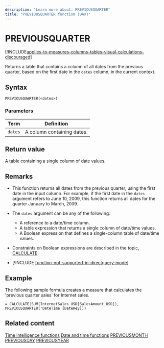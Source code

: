 ```yaml
---
description: "Learn more about: PREVIOUSQUARTER"
title: "PREVIOUSQUARTER function (DAX)"
---
```

# PREVIOUSQUARTER

[!INCLUDE[applies-to-measures-columns-tables-visual-calculations-discouraged](includes/applies-to-measures-columns-tables-visual-calculations-discouraged.md)]

Returns a table that contains a column of all dates from the previous quarter, based on the first date in the `dates` column, in the current context.

## Syntax

```dax
PREVIOUSQUARTER(<dates>)
```

### Parameters

|Term|Definition|
|--------|--------------|
|`dates`|A column containing dates.|

## Return value

A table containing a single column of date values.

## Remarks

- This function returns all dates from the previous quarter, using the first date in the input column. For example, if the first date in the `dates` argument refers to June 10, 2009,  this function returns all dates for the quarter January to March, 2009.

- The `dates` argument can be any of the following:
  - A reference to a date/time column.
  - A table expression that returns a single column of date/time values.
  - A Boolean expression that defines a single-column table of date/time values.

- Constraints on Boolean expressions are described in the topic, [CALCULATE](calculate-function-dax.md).

- [!INCLUDE [function-not-supported-in-directquery-mode](includes/function-not-supported-in-directquery-mode.md)]

## Example

The following sample formula creates a measure that calculates the 'previous quarter sales' for Internet sales.

```dax
= CALCULATE(SUM(InternetSales_USD[SalesAmount_USD]), PREVIOUSQUARTER('DateTime'[DateKey]))
```

## Related content

[Time intelligence functions](time-intelligence-functions-dax.md)
[Date and time functions](date-and-time-functions-dax.md)
[PREVIOUSMONTH](previousmonth-function-dax.md)
[PREVIOUSDAY](previousday-function-dax.md)
[PREVIOUSYEAR](previousyear-function-dax.md)

